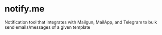# notify.me
Notification tool that integrates with Mailgun, MailApp, and Telegram to bulk send emails/messages of a given template
